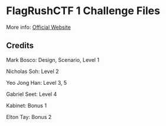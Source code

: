 # FlagRushCTF 1 Challenge Files
More info: [Official Website](https://flagthecapture.blogspot.com/2023/05/flagrush-1.html)
## Credits
Mark Bosco: Design, Scenario, Level 1

Nicholas Soh: Level 2

Yeo Jong Han: Level 3, 5

Gabriel Seet: Level 4



Kabinet: Bonus 1

Elton Tay: Bonus 2
